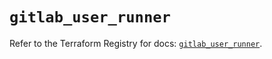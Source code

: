 # `gitlab_user_runner`

Refer to the Terraform Registry for docs: [`gitlab_user_runner`](https://registry.terraform.io/providers/gitlabhq/gitlab/16.10.0/docs/resources/user_runner).
